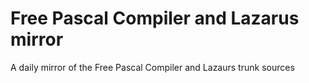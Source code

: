 # Free Pascal Compiler and Lazarus mirror
A daily mirror of the Free Pascal Compiler and Lazaurs trunk sources
